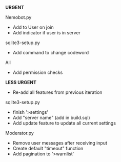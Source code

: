 **URGENT**


Nemobot.py
- Add to User on join
- Add indicator if user is in server

sqlite3-setup.py
- Add command to change codeword

All
- Add permission checks



**LESS URGENT**

- Re-add all features from previous iteration

sqlite3-setup.py
- finish '>settings'
- Add "server name" (add in build.sql)
- Add update feature to update all current settings


Moderator.py
- Remove user messages after receiving input
- Create default "timeout" function
- Add pagination to '>warnlist'


